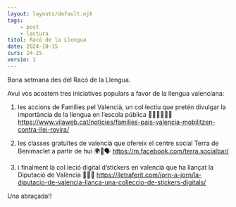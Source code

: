 ```yaml
---
layout: layouts/default.njk
tags: 
    - post
    - lectura
titol: Racó de la Llengua
date: 2024-10-15
curs: 24-25
versio: 1
---
```


Bona setmana des del Racó de la Llengua. 

Avui vos acostem tres iniciatives populars a favor de la llengua valenciana: 

1. les accions de Famílies pel Valencià, un col·lectiu que pretén divulgar la importància de la llengua en l’escola pública 📓👨🏾‍🏫👄📝<https://www.vilaweb.cat/noticies/families-pais-valencia-mobilitzen-contra-llei-rovira/>

2. les classes gratuïtes de valencià que ofereix el centre social Terra de Benimaclet a partir de hui 🌍👄🗣️ <https://m.facebook.com/terra.socialbar/>

3. i finalment la col.leció digital d’stickers en valencià que ha llançat la Diputació de València 🧛🥸🧐 <https://lletraferit.com/jorn-a-jorn/la-diputacio-de-valencia-llanca-una-colleccio-de-stickers-digitals/>

Una abraçada!!
